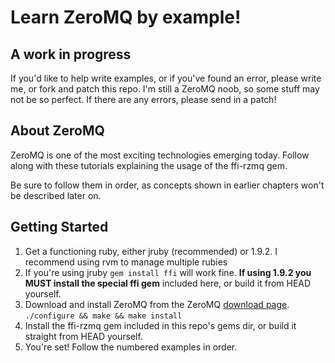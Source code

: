 # Learn ZeroMQ by example! #

## A work in progress ##

If you'd like to help write examples, or if you've found an error, please write me, or fork and patch this repo.
I'm still a ZeroMQ noob, so some stuff may not be so perfect. If there are any errors, please send in a patch!

## About ZeroMQ ##

ZeroMQ is one of the most exciting technologies emerging today. Follow along with these tutorials explaining the usage of the ffi-rzmq gem.

Be sure to follow them in order, as concepts shown in earlier chapters won't be described later on.

## Getting Started ##

1. Get a functioning ruby, either jruby (recommended) or 1.9.2. I recommend using rvm to manage multiple rubies
2. If you're using jruby `gem install ffi` will work fine. **If using 1.9.2 you MUST install the special ffi gem** included here, or build it from HEAD yourself.
3. Download and install ZeroMQ from the ZeroMQ [download page](http://www.zeromq.org/area:download). `./configure && make && make install`
4. Install the ffi-rzmq gem included in this repo's gems dir, or build it straight from HEAD yourself.
5. You're set! Follow the numbered examples in order.
